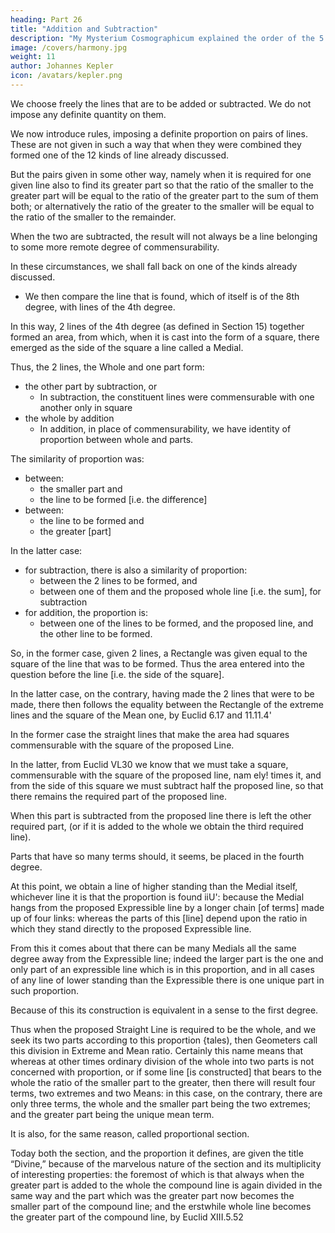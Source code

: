 ```yaml
---
heading: Part 26
title: "Addition and Subtraction"
description: "My Mysterium Cosmographicum explained the order of the 5 solids in the world"
image: /covers/harmony.jpg
weight: 11
author: Johannes Kepler
icon: /avatars/kepler.png
---
```



<!-- XVI Definition and Comparison -->

<!-- These [areas] might suffice us for establishing the degrees of constructions by which the sides of the figures which we need for the study of Harmony are distinguished, if there were not other properties as well as those mentioned, or rather if the properties so far mentioned were not preceded by others that are nobler by which the degrees of knowable constructions are multiplied. -->

We choose freely the lines that are to be added or subtracted. We do not impose any definite quantity on them. 

We now introduce rules, imposing a definite proportion on pairs of lines. These are not given in such a way that when they were combined they formed one of the 12 kinds of line already discussed. 

But the pairs given in some other way, namely when it is required for one given line also to find its greater part so
that the ratio of the smaller to the greater part will be equal to the ratio of the greater part to the sum of them both; or alternatively the ratio of the greater to the smaller will be equal to the ratio of the smaller to the remainder. 

When the two are subtracted, the result will not always be a line belonging to some more remote degree of commensurability.

In these circumstances, we shall fall back on one of the kinds already discussed.
- We then compare the line that is found, which of itself is of the 8th degree, with lines of the 4th degree.

In this way, 2 lines of the 4th degree (as defined in Section 15) together formed an area, from which, when it is cast into the form of a square, there emerged as the side of the square a line called a Medial.

Thus, the 2 lines, the Whole and one part form:
- the other part by subtraction, or
  - In subtraction, the constituent lines were commensurable with one another only in square
- the whole by addition
  - In addition, in place of commensurability, we have identity of proportion between whole and parts. 

The similarity of proportion was:
- between:
  - the smaller part and
  - the line to be formed [i.e. the difference]
- between:
  - the line to be formed and
  - the greater [part]

In the latter case:
- for subtraction, there is also a similarity of proportion:
  - between the 2 lines to be formed, and
  - between one of them and the proposed whole line [i.e. the sum], for subtraction
- for addition, the proportion is:
  - between one of the lines to be formed, and the proposed line, and the other line to be formed.

So, in the former case, given 2 lines, a Rectangle was given equal to the square of the line that was to be formed. Thus the area entered into the question before the line [i.e. the side of the square].

In the latter case, on the contrary, having made the 2 lines that were to be made, there then follows the equality between the Rectangle of the extreme lines and the square of the Mean one, by Euclid 6.17 and 11.11.4'

In the former case the straight lines that make the area had squares commensurable with the square of the proposed Line.

In the latter, from Euclid VL30 we know that we must take a square, commensurable with the square of the proposed line, nam ely! times it, and from the side of this square we must subtract half the proposed line, so that there remains the required part of the proposed line.

When this part is subtracted from the proposed line there is left the other required part, (or if it is added to the whole we obtain the third required line).

Parts that have so many terms should, it seems, be placed in the fourth degree.

At this point, we obtain a line of higher standing than the Medial itself, whichever line it is that the proportion is found iiU': because the Medial hangs from the proposed Expressible line by a longer chain [of terms] made up of four links: whereas the parts of this [line] depend upon the ratio in which they stand directly to the proposed Expressible line. 

From this it comes about that there can be many Medials all the same degree away from the Expressible line; indeed the larger part is the one and only part of an expressible line which is in this proportion, and in all cases of any line of lower standing than the Expressible there is one unique part in such proportion. 

Because of this its construction is equivalent in a sense to the first degree.

Thus when the proposed Straight Line is required to be the whole, and we seek its two parts according to this proportion {tales), then Geometers call this division in Extreme and Mean ratio. Certainly this name means that whereas at other times ordinary division of the whole into two parts is not concerned with proportion, or if some line [is constructed] that bears to the whole the ratio of the smaller part to the greater, then there will result four terms, two extremes and two
Means: in this case, on the contrary, there are only three terms, the
whole and the smaller part being the two extremes; and the greater
part being the unique mean term.


It is also, for the same reason, called proportional section.

Today both the section, and the proportion it defines, are given the title “Divine,” because of the marvelous nature of the section and its multiplicity of interesting properties: the foremost of which is that always when the greater part is added to the whole the compound line is again divided in the same way and the part which was the greater part now becomes the smaller part of the compound line; and the erstwhile whole line becomes the greater part of the compound line, by
Euclid XIII.5.52


